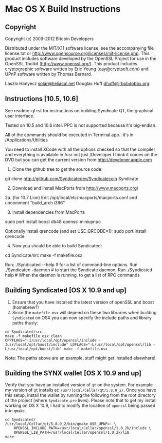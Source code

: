# Mac OS X Build Instructions

## Copyright

Copyright (c) 2009-2012 Bitcoin Developers

Distributed under the MIT/X11 software license, see the accompanying file
license.txt or http://www.opensource.org/licenses/mit-license.php.  This
product includes software developed by the OpenSSL Project for use in the
OpenSSL Toolkit (http://www.openssl.org/).  This product includes cryptographic
software written by Eric Young (eay@cryptsoft.com) and UPnP software written by
Thomas Bernard.

Laszlo Hanyecz <solar@heliacal.net>
Douglas Huff <dhuff@jrbobdobbs.org>

## Instructions [10.5, 10.6]

See readme-qt.rst for instructions on building Syndicate QT, the
graphical user interface.

Tested on 10.5 and 10.6 intel.  PPC is not supported because it's big-endian.

All of the commands should be executed in Terminal.app.. it's in
/Applications/Utilities

You need to install XCode with all the options checked so that the compiler and
everything is available in /usr not just /Developer I think it comes on the DVD
but you can get the current version from http://developer.apple.com


1.  Clone the github tree to get the source code:

git clone http://github.com/Syndicatedev/Syndicatecoin Syndicate

2.  Download and install MacPorts from http://www.macports.org/

2a. (for 10.7 Lion)
    Edit /opt/local/etc/macports/macports.conf and uncomment "build_arch i386"

3.  Install dependencies from MacPorts

sudo port install boost db48 openssl miniupnpc

Optionally install qrencode (and set USE_QRCODE=1):
sudo port install qrencode

4.  Now you should be able to build Syndicated:

cd Syndicate/src
make -f makefile.osx

Run:
  ./Syndicated --help  # for a list of command-line options.
Run
  ./Syndicated -daemon # to start the Syndicate daemon.
Run
  ./Syndicated help # When the daemon is running, to get a list of RPC commands


## Building Syndicated [OS X 10.9 and up]

1. Ensure that you have installed the latest version of openSSL and boost (homebrew?)
2. Since the `makefile.osx` will depend on these two libraries when building `Syndicated` on OSX you can now specify the include paths and library paths thusly:

```
cd Syndicated/src
make -f makefile.osx clean
CPPFLAGS="-I/usr/local/opt/openssl/include -Iusr/local/opt/boost/include" LDFLAGS="-L/usr/local/opt/openssl/lib -L/usr/local/opt/boost/lib" make -f makefile.osx
```

Note: The paths above are an example, stuff might get installed elsewhere!

## Building the SYNX wallet [OS X 10.9 and up]

Verify that you have an installed version of `qt` on the system. For example my version of `qt` installs at: `/usr/local/Cellar/qt/5.8.0_2/`. Once you have this setup, install the wallet by running the following from the root directory of the project (where `Syndicate.pro` lives). Please note that to get my install working on OS X 10.9, I had to modify the location of `openssl` being passed into `qmake`.

```
cd Syndicated/
/usr/local/Cellar/qt/5.8.0_2/bin/qmake USE_UPNP=- \
    OPENSSL_INCLUDE_PATH=/usr/local/Cellar/openssl/1.0.2k/include \
    OPENSSL_LIB_PATH=/usr/local/Cellar/openssl/1.0.2k/lib
make
```
